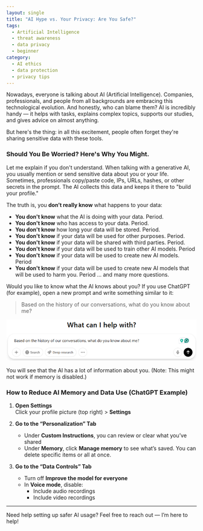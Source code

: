 ```yaml
---
layout: single
title: "AI Hype vs. Your Privacy: Are You Safe?"
tags:
  - Artificial Intelligence
  - threat awareness
  - data privacy
  - beginner
category:
  - AI ethics
  - data protection
  - privacy tips
---
```


Nowadays, everyone is talking about AI (Artificial Intelligence). Companies, professionals, and people from all backgrounds are embracing this technological evolution. And honestly, who can blame them? AI is incredibly handy — it helps with tasks, explains complex topics, supports our studies, and gives advice on almost anything.

But here's the thing: in all this excitement, people often forget they're sharing sensitive data with these tools.

### Should You Be Worried? Here's Why You Might.

Let me explain if you don't understand. When talking with a generative AI, you usually mention or send sensitive data about you or your life. Sometimes, professionals copy/paste code, IPs, URLs, hashes, or other secrets in the prompt. The AI collects this data and keeps it there to "build your profile."

The truth is, you **don’t really know** what happens to your data:

- **You don't know** what the AI is doing with your data. Period.
- **You don't know** who has access to your data. Period.
- **You don't know** how long your data will be stored. Period.
- **You don't know** if your data will be used for other purposes. Period.
- **You don't know** if your data will be shared with third parties. Period.
- **You don't know** if your data will be used to train other AI models. Period
- **You don't know** if your data will be used to create new AI models. Period
- **You don't know** if your data will be used to create new AI models that will be used to harm you. Period
... and many more questions.

Would you like to know what the AI knows about you?
If you use ChatGPT (for example), open a new prompt and write something similar to it:

  > Based on the history of our conversations, what do you know about me?

![ChatGPT prompt](/assets/images/2025-04-06-ai-hype-vs-privacy.png)

You will see that the AI has a lot of information about you.
(Note: This might not work if memory is disabled.)

### How to Reduce AI Memory and Data Use (ChatGPT Example)

1. **Open Settings**  
   Click your profile picture (top right) > **Settings**

2. **Go to the “Personalization” Tab**  
   - Under **Custom Instructions**, you can review or clear what you’ve shared  
   - Under **Memory**, click **Manage memory** to see what’s saved. You can delete specific items or all at once.

3. **Go to the “Data Controls” Tab**  
   - Turn off **Improve the model for everyone**  
   - In **Voice mode**, disable:
     - Include audio recordings  
     - Include video recordings  

---

Need help setting up safer AI usage? Feel free to reach out — I’m here to help!

